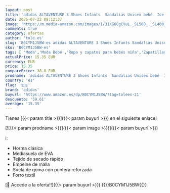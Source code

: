 ```yaml
---
layout: post
title: 'adidas ALTAVENTURE 3 Shoes Infants  Sandalias Unisex bebé  Ice Lavender/halo Mint/preloved Ink  22 EU'
date: 2025-07-22 08:12:37
image: 'https://m.media-amazon.com/images/I/31XG6CgCVuL._SL500_._SL400_.jpg'
comments: true
category: ofertas
author: 'tole.es'
slug: 'B0CYM1J5BW-es adidas ALTAVENTURE 3 Shoes Infants Sandalias Unisex bebé...'
sku: 'B0CYM1J5BW-es'
tags: [ 'Moda','Moda Bebé','Ropa y zapatos para bebés niña','Zapatillas para niñas','Zapatos para niñas','adidas','bebé','🇪🇸', ]
actualPrice: 15.35 EUR
currency: EUR
price: 15.35
comparePrice: 38.0 EUR
prodname: 'adidas ALTAVENTURE 3 Shoes Infants  Sandalias Unisex bebé  Ice Lavender/halo Mint/preloved Ink  22 EU'
country: 'es'
flag: '🇪🇸'
brand: 'adidas'
buyurl: 'https://www.amazon.es/dp/B0CYM1J5BW/?tag=tolees-21'
descuento: '59.61'
average: '15.35'
---
```


Tienes [{{< param title >}}]({{< param buyurl >}}) en el siguiente enlace!

[![{{< param prodname >}}]({{< param image >}})]({{< param buyurl >}})

ℹ️:

- Horma clásica
- Mediasuela de EVA
- Tejido de secado rápido
- Empeine de malla
- Suela de goma con puntera reforzada
- Forro textil

[🛒 Accede a la oferta!!]({{< param buyurl >}})
{{<world>}}B0CYM1J5BW{{</world>}}

